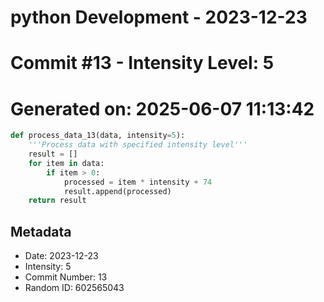 ﻿# python Development - 2023-12-23
# Commit #13 - Intensity Level: 5
# Generated on: 2025-06-07 11:13:42
```python
def process_data_13(data, intensity=5):
    '''Process data with specified intensity level'''
    result = []
    for item in data:
        if item > 0:
            processed = item * intensity + 74
            result.append(processed)
    return result
```
## Metadata
- Date: 2023-12-23
- Intensity: 5
- Commit Number: 13
- Random ID: 602565043
